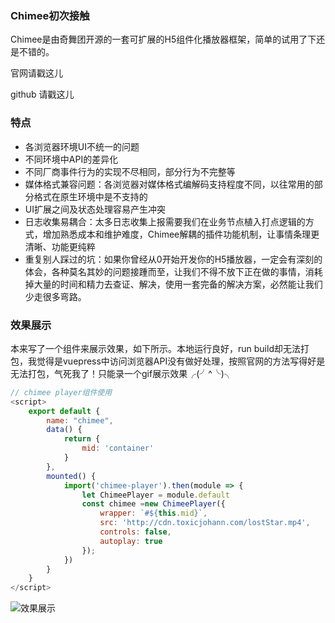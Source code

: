 ### Chimee初次接触
Chimee是由奇舞团开源的一套可扩展的H5组件化播放器框架，简单的试用了下还是不错的。

<a src="http://chimee.org/docs/index.html">官网请戳这儿</a>

<a src="https://github.com/Chimeejs/chimee">github 请戳这儿</a>

### 特点

* 各浏览器环境UI不统一的问题
* 不同环境中API的差异化
* 不同厂商事件行为的实现不尽相同，部分行为不完整等
* 媒体格式兼容问题：各浏览器对媒体格式编解码支持程度不同，以往常用的部分格式在原生环境中是不支持的
* UI扩展之间及状态处理容易产生冲突
* 日志收集易耦合：太多日志收集上报需要我们在业务节点植入打点逻辑的方式，增加熟悉成本和维护难度，Chimee解耦的插件功能机制，让事情条理更清晰、功能更纯粹
* 重复别人踩过的坑：如果你曾经从0开始开发你的H5播放器，一定会有深刻的体会，各种莫名其妙的问题接踵而至，让我们不得不放下正在做的事情，消耗掉大量的时间和精力去查证、解决，使用一套完备的解决方案，必然能让我们少走很多弯路。

### 效果展示
本来写了一个组件来展示效果，如下所示。本地运行良好，run build却无法打包，我觉得是vuepress中访问浏览器API没有做好处理，按照官网的方法写得好是无法打包，气死我了！只能录一个gif展示效果╭(╯^╰)╮

```js
// chimee player组件使用
<script>
    export default {
        name: "chimee",
        data() {
            return {
                mid: 'container'
            }
        },
        mounted() {
            import('chimee-player').then(module => {
                let ChimeePlayer = module.default
                const chimee =new ChimeePlayer({
                    wrapper: `#${this.mid}`,
                    src: 'http://cdn.toxicjohann.com/lostStar.mp4',
                    controls: false,
                    autoplay: true
                });
            })
        }
    }
</script>
```
![效果展示](../.vuepress/public/img_source/music.gif)

